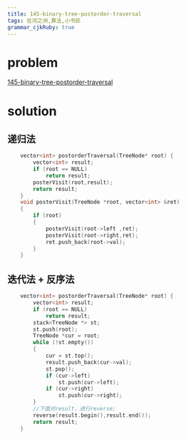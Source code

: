 ```yaml
---
title: 145-binary-tree-postorder-traversal
tags: 在河之洲,算法,小书匠
grammar_cjkRuby: true
---
```



# problem
[145-binary-tree-postorder-traversal](https://leetcode.com/problems/binary-tree-postorder-traversal/#/description)

# solution
## 递归法
```cpp
    vector<int> postorderTraversal(TreeNode* root) {
        vector<int> result;
        if (root == NULL)
            return result;
        posterVisit(root,result);
        return result;
    }
    void posterVisit(TreeNode *root, vector<int> &ret)
    {
        if (root)
        {
            posterVisit(root->left ,ret);
            posterVisit(root->right,ret);
            ret.push_back(root->val);
        }
    }
```

## 迭代法 + 反序法
```cpp
    vector<int> postorderTraversal(TreeNode* root) {
        vector<int> result;
        if (root == NULL)
            return result;
        stack<TreeNode *> st;
        st.push(root);
        TreeNode *cur = root;
        while (!st.empty())
        {
            cur = st.top();
            result.push_back(cur->val);
            st.pop();
            if (cur->left)
                st.push(cur->left);
            if (cur->right)
                st.push(cur->right);
        }
        //下面对result，进行reverse;
        reverse(result.begin(),result.end());
        return result;
    }
```